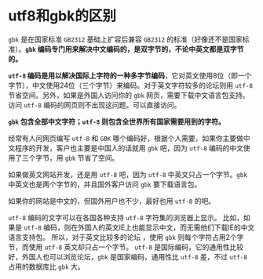 # utf8和gbk的区别

`gbk` 是在国家标准 `GB2312` 基础上扩容后兼容 `GB2312` 的标准（好像还不是国家标准）。**`gbk` 编码专门用来解决中文编码的，是双字节的，不论中英文都是双字节的。**

**`utf-8` 编码是用以解决国际上字符的一种多字节编码**，它对英文使用8位（即一个字节），中文使用24位（三个字节）来编码。对于英文字符较多的论坛则用 `utf-8` 节省空间。另外，如果是外国人访问你的 `gbk` 网页，需要下载中文语言包支持。访问 `utf-8` 编码的网页则不出现这问题。可以直接访问。

**`gbk` 包含全部中文字符；`utf-8` 则包含全世界所有国家需要用到的字符。**

经常有人问网页编写 `utf-8` 和 `GBK` 哪个编码好，根据个人需要，如果你主要做中文程序的开发，客户也主要是中国人的话就用 `gbk` 吧，因为 `utf-8` 编码的中文使用了三个字节，用 `gbk` 节省了空间。

如果做英文网站开发，还是用 `utf-8` 吧，因为 `utf-8` 中英文只占一个字节。`gbk` 中英文也是两个字节的，并且国外客户访问 `gbk` 要下载语言包。

如果你的网站是中文的，但国外用户也不少，最好也用 `utf-8` 的吧。

`utf-8` 编码的文字可以在各国各种支持 `utf-8` 字符集的浏览器上显示。
比如，如果是 `utf-8` 编码，则在外国人的英文IE上也能显示中文，而无需他们下载IE的中文语言支持包。 所以，对于英文比较多的论坛 ，使用 `gbk` 则每个字符占用2个字节，而使用 `utf-8` 英文却只占一个字节。
`utf-8` 是国际编码，它的通用性比较好，外国人也可以浏览论坛，`gbk` 是国家编码，通用性比 `utf-8` 差，不过 `utf-8` 占用的数据库比 `gbk` 大。
